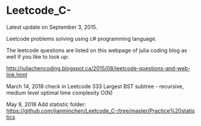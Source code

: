 # Leetcode_C-

Latest update on September 3, 2015. 

Leetcode problems solving using c# programming language. 

The leetcode questions are listed on this webpage of julia coding blog as well if you like to look up: 

 http://juliachencoding.blogspot.ca/2015/08/leetcode-questions-and-web-link.html
 
 March 14, 2018
 check in Leetcode 333 Largest BST subtree - recursive, medium level
 optimal time complexity O(N)
 
May 9, 2018
Add statistic folder:
https://github.com/jianminchen/Leetcode_C-/tree/master/Practice%20statistics




